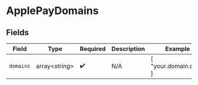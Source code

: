 # ApplePayDomains


## Fields

| Field                 | Type                  | Required              | Description           | Example               |
| --------------------- | --------------------- | --------------------- | --------------------- | --------------------- |
| `domains`             | array<*string*>       | :heavy_check_mark:    | N/A                   | [<br/>"your.domain.com"<br/>] |